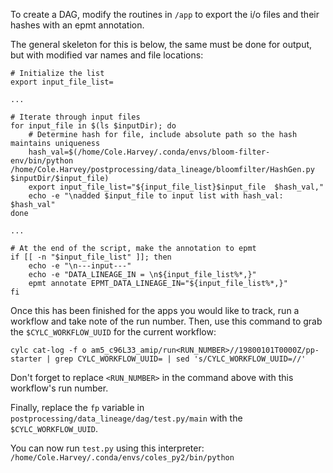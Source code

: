 To create a DAG, modify the routines in `/app` to export the i/o files and their hashes with an epmt annotation.

The general skeleton for this is below, the same must be done for output, but with modified var names and file locations:

```shell
# Initialize the list
export input_file_list=
    
...

# Iterate through input files
for input_file in $(ls $inputDir); do
    # Determine hash for file, include absolute path so the hash maintains uniqueness
    hash_val=$(/home/Cole.Harvey/.conda/envs/bloom-filter-env/bin/python /home/Cole.Harvey/postprocessing/data_lineage/bloomfilter/HashGen.py $inputDir/$input_file)
    export input_file_list="${input_file_list}$input_file  $hash_val,"
    echo -e "\nadded $input_file to input list with hash_val: $hash_val"
done 
    
...

# At the end of the script, make the annotation to epmt
if [[ -n "$input_file_list" ]]; then
    echo -e "\n---input---"
    echo -e "DATA_LINEAGE_IN = \n${input_file_list%*,}"
    epmt annotate EPMT_DATA_LINEAGE_IN="${input_file_list%*,}"
fi
```

Once this has been finished for the apps you would like to track, run a workflow and take note of the run number. Then, use this command to grab the `$CYLC_WORKFLOW_UUID`
for the current workflow:

`cylc cat-log -f o am5_c96L33_amip/run<RUN_NUMBER>//19800101T0000Z/pp-starter | grep CYLC_WORKFLOW_UUID= | sed 's/CYLC_WORKFLOW_UUID=//'`

Don't forget to replace `<RUN_NUMBER>` in the command above with this workflow's run number.

Finally, replace the `fp` variable in `postprocessing/data_lineage/dag/test.py/main` with the `$CYLC_WORKFLOW_UUID`.

You can now run `test.py` using this interpreter: `/home/Cole.Harvey/.conda/envs/coles_py2/bin/python`
